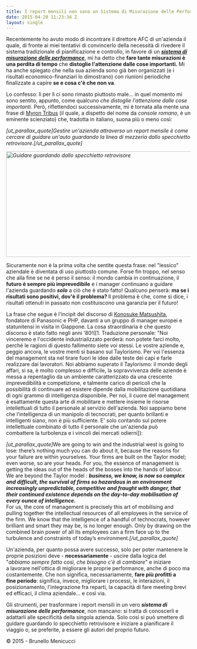 ```yaml
---
title: I report mensili non sono un Sistema di Misurazione delle Performance
date: 2015-04-20 11:23:34 Z
layout: single
---
```


Recentemente ho avuto modo di incontrare il direttore AFC di un'azienda il quale, di fronte ai miei tentativi di convincerlo della necessità di rivedere il sistema tradizionale di pianificazione e controllo, in favore di un <a href="http://www.blackstarconsulting.it/2014/03/5-elementi-chiave-per-trarre-profitto-dal-cambiamento/" target="_blank"><em><strong>sistema di misurazione delle performance</strong></em></a>, mi ha detto che <strong>fare tante misurazioni è una perdita di tempo</strong> che <strong>distoglie l'attenzione dalle cose importanti.</strong> Mi ha anche spiegato che nella sua azienda sono già ben organizzati (e i risultati economico-finanziari lo dimostrano) con riunioni periodiche finalizzate a capire <strong>se e cosa c'è che non va</strong>.<!--more-->

Lo confesso: lì per lì ci sono rimasto piuttosto male... in quel momento mi sono sentito, appunto, come qualcuno<em> che distoglie l'attenzione dalle cose importanti</em>. Però, riflettendoci successivamente, mi è tornata alla mente una frase di <a title="Myron Tribus" href="http://en.wikipedia.org/wiki/Myron_Tribus" target="_blank">Myron Tribus</a> (il quale, a dispetto del nome da <em>console</em> <em>romano</em>, è un eminente scienziato) che, tradotta in italiano, suona più o meno così:

<em>[ut_parallax_quote]Gestire un'azienda attraverso un report mensile è come cercare di guidare un'auto guardando la linea di mezzeria dallo specchietto retrovisore.<em>[/ut_parallax_quote]</em></em>

<em><a href="http://www.blackstarconsulting.it/wp-content/uploads/2015/04/Rearview-Mirror-View.png"><img class=" wp-image-4470 size-full aligncenter" src="http://www.blackstarconsulting.it/wp-content/uploads/2015/04/Rearview-Mirror-View.png" alt="Guidare guardando dallo specchietto retrovisore" width="800" height="287" /></a></em>

Sicuramente non è la prima volta che sentite questa frase: nel "lessico" aziendale è diventata di uso piuttosto comune. Forse fin troppo, nel senso che alla fine se ne è perso il senso: il mondo cambia in continuazione, il <strong>futuro è sempre più imprevedibile</strong> e i manager continuano a guidare l'azienda guardando <em><strong>solo</strong></em> a ciò che è stato fatto! Qualcuno penserà: <strong>ma se i risultati sono positivi, dov'è il problema? </strong>Il problema è che, come si dice, i risultati ottenuti in passato non costituiscono una garanzia per il futuro!

La frase che segue è l'incipit del discorso di <a href="http://www.php.co.jp/en/message.php" target="_blank">Konosuke Matsushita</a>, fondatore di Panasonic e PHP, davanti a un gruppo di manager europei e statunitensi in visita in Giappone. La cosa straordinaria è che questo discorso è stato fatto negli anni '80!([1. Traduzione personale: "Noi vinceremo e l'occidente industrializzato perderà: non potete farci molto, perché le ragioni di questo fallimento siete voi stessi. Le vostre aziende e, peggio ancora, le vostre menti si basano sul Taylorismo. Per voi l'essenza del management sta nel tirare fuori le idee dalle teste dei capi e farle realizzare dai lavoratori. Noi abbiamo superato il Taylorismo: il mondo degli affari, si sa, è molto complesso e difficile, la sopravvivenza delle aziende è messa a repentaglio da un ambiente caratterizzato da una crescente imprevedibilità e competizione, e talmente carico di pericoli che la possibilità di continuare ad esistere dipende dalla mobilitazione quotidiana di ogni grammo di intelligenza disponibile. Per noi, il cuore del management è esattamente questa arte di mobilitare e mettere insieme le risorse intellettuali di tutto il personale al servizio dell'azienda. Noi sappiamo bene che l'intelligenza di un manipolo di tecnocrati, per quanto brillanti e intelligenti siano, non è più sufficiente. E' solo contando sul potere intellettuale combinato di tutto il personale che un'azienda può combattere la turbolenza e i vincoli dei mercati odierni]):

<em><em>[ut_parallax_quote]</em></em>We are going to win and the industrial west is going to lose: there’s nothing much you can do about it, because the reasons for your failure are within yourselves. Your firms are built on the Taylor model; even worse, so are your heads. For you, the essence of management is getting the ideas out of the heads of the bosses into the hands of labour. We are beyond the Taylor model : <em><strong>business, we know, is now so complex and difficult, the survival of firms so hazardous in an environment increasingly unpredictable, competitive and fraught with danger, that their continued existence depends on the day-to-day mobilisation of every ounce of intelligence.</strong></em><br clear="none" />For us, the core of management is precisely this art of mobilising and pulling together the intellectual resources of all employees in the service of the firm. We know that the intelligence of a handful of technocrats, however brilliant and smart they may be, is no longer enough. Only by drawing on the combined brain power of all its employees can a firm face up to the turbulence and constraints of today’s environment<em><em>.[/ut_parallax_quote]</em></em>

Un'azienda, per quanto possa avere successo, solo per poter mantenere le proprie posizioni deve - <strong>necessariamente</strong> - uscire dalla logica del "<em>abbiamo sempre fatto così, che bisogno c'è di cambiare</em>" e iniziare a lavorare nell'ottica di migliorare le proprie performance, anche di poco ma costantemente. Che non significa, necessariamente, <strong>fare più profitti a fine periodo</strong>: significa, invece, migliorare i processi, le interazioni, il posizionamento, l'integrazione fra reparti, la capacità di fare meeting brevi ed efficaci, il clima aziendale... e così via.

Gli strumenti, per trasformare i report mensili in un vero <em><strong>sistema di misurazione delle performance</strong></em>, non mancano: si tratta di conoscerli e adattarli alle specificità della singola azienda. Solo così si può smettere di guidare guardando lo specchietto retrovisore e iniziare a pianificare il viaggio o, se preferite, a essere gli autori del proprio futuro.

© 2015 - Brunello Menicucci